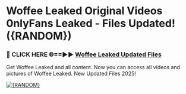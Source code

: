 # Woffee Leaked Original Videos 0nlyFans Leaked - Files Updated! ({RANDOM})

<h3>🔴 CLICK HERE 🌐==►► <a href="https://betterlinks.top/A2PfLJ" rel="nofollow">Woffee Leaked Updated Files</a></h3>

Get Woffee Leaked and all content. Now you can access all videos and pictures of Woffee Leaked. New Updated Files 2025!

[![{RANDOM}](https://i.imgur.com/ppqm5kG.gif)](https://betterlinks.top/A2PfLJ)